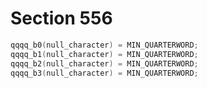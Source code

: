 # Section 556

```c << Set initial values of key variables >>+=
qqqq_b0(null_character) = MIN_QUARTERWORD;
qqqq_b1(null_character) = MIN_QUARTERWORD;
qqqq_b2(null_character) = MIN_QUARTERWORD;
qqqq_b3(null_character) = MIN_QUARTERWORD;
```
